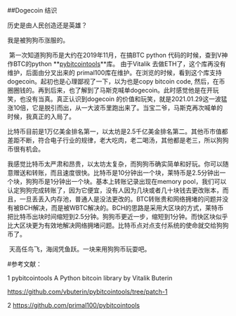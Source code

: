 ##Dogecoin 结识

历史是由人民创造还是英雄？

我是被狗狗币涨服的。



​		第一次知道狗狗币是大约在2019年11月，在搞BTC python 代码的时候，查到V神作BTC的python **[pybitcointools](https://github.com/primal100/pybitcointools)**库。 由于Vitalik 去做ETH了，这个库再没有维护，后面由分叉出来的 primal100库在维护。在浏览的时候，看到这个库支持dogecoin。起初也是心理鄙视了一下，以为也是copy bitcoin code, 然后，在币圈圈钱的。再到后来，也了解到了马斯克喊单dogecoin。此时感觉他是在开玩笑，也没有当真。真正认识到dogecoin 的价值和玩笑，就是2021.01.29这一波猛涨10倍，它是脱引而出，从一大波币里跑出来了。当宝二爷，马斯克再次喊单的时候，我真正的入局了。

​		比特币目前是1万亿美金排名第一，以太坊是2.5千亿美金排名第二。其他币市值都差距不断，符合电子行业的规律，老大吃肉，老二喝汤，其他都是老三，所以狗狗币很有机会。

​		我感觉比特币太严肃和昂贵，以太坊太复杂，而狗狗币确实简单和好玩。你可以随意赠送和转账，而且速度很快。比特币是10分钟出一个块，莱特币是2.5分钟出一个块，狗狗币是1分钟出一个块。基本上转账记录出现在memory pool，我们可以认定狗狗完成转账了，因为它便宜，没有人因为几块或者几十块钱去更改账本，而且，一旦丢丢入内存池，普通人是没法更改的。BTC转账贵和网络拥堵的问题并没有被BCH解决，而是被WBTC解决的。BCH的思路是采用大区块的方式，莱特币把比特币出块时间缩短到2.5分钟。狗狗币更近一步，缩短到1分钟。而快区块似乎比大区块更为有效地解决网络拥堵问题。比特币点对点支付系统的使命就交给狗狗币了。

​	天高任鸟飞，海阔凭鱼跃。一块来用狗狗币玩耍吧。



#参考文献：

1 pybitcointools A Python bitcoin library by Vitalik Buterin

https://github.com/vbuterin/pybitcointools/tree/patch-1

2 https://github.com/primal100/pybitcointools





